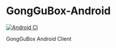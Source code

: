 # GongGuBox-Android
[![Android CI](https://github.com/Project-GongGuBox/GongGuBox-Android/actions/workflows/android.yml/badge.svg)](https://github.com/Project-GongGuBox/GongGuBox-Android/actions/workflows/android.yml)


GongGuBox Android Client
